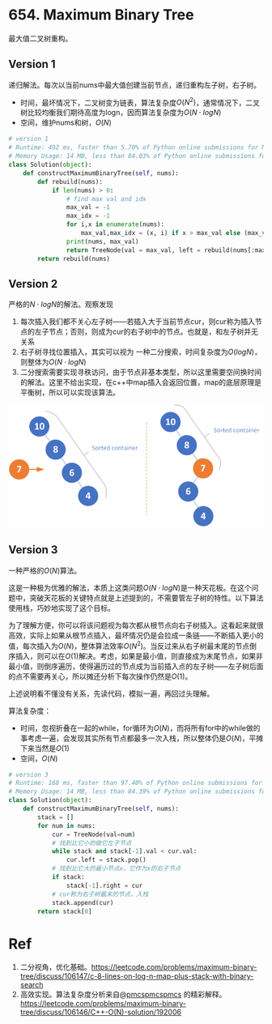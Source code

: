 # 654. Maximum Binary Tree

最大值二叉树重构。

## Version 1

递归解法。每次以当前nums中最大值创建当前节点，递归重构左子树，右子树。

- 时间，最坏情况下，二叉树变为链表，算法复杂度$O(N^2)$，通常情况下，二叉树比较均衡我们期待高度为logn，因而算法复杂度为$O(N\cdot logN)$
- 空间，维护nums和树，$O(N)$  

````python
# version 1
# Runtime: 492 ms, faster than 5.70% of Python online submissions for Maximum Binary Tree.
# Memory Usage: 14 MB, less than 84.03% of Python online submissions for Maximum Binary Tree.
class Solution(object):
    def constructMaximumBinaryTree(self, nums):
        def rebuild(nums):
            if len(nums) > 0:
                # find max val and idx
                max_val = -1
                max_idx = -1
                for i,x in enumerate(nums):
                    max_val,max_idx = (x, i) if x > max_val else (max_val, max_idx)
                print(nums, max_val)
                return TreeNode(val = max_val, left = rebuild(nums[:max_idx]), right = rebuild(nums[max_idx+1:]))
        return rebuild(nums)
````

## Version 2

严格的$N\cdot log N$的解法。观察发现

1. 每次插入我们都不关心左子树——若插入大于当前节点cur，则cur称为插入节点的左子节点；否则，则成为cur的右子树中的节点。也就是，和左子树并无关系
2. 右子树寻找位置插入，其实可以视为 一种二分搜索，时间复杂度为$O(logN)$，则整体为$O(N\cdot logN)$ 
3. 二分搜索需要实现寻秩访问，由于节点非基本类型，所以这里需要空间换时间的解法。这里不给出实现，在c++中map插入会返回位置，map的底层原理是平衡树，所以可以实现该算法。 

![](../assets/img/1514703802101-max_binary_tree-resized.png)

## Version 3

一种严格的$O(N)$算法。

这是一种极为优雅的解法，本质上这类问题$O(N\cdot logN)$是一种天花板。在这个问题中，突破天花板的关键特点就是上述提到的，不需要管左子树的特性。以下算法使用栈，巧妙地实现了这个目标。

为了理解方便，你可以将该问题视为每次都从根节点向右子树插入。这看起来就很高效，实际上如果从根节点插入，最坏情况仍是会拉成一条链——不断插入更小的值，每次插入为$O(N)$，整体算法效率$O(N^2)$。当反过来从右子树最末尾的节点倒序插入，则可以在$O(1)$解决。考虑，如果是最小值，则直接成为末尾节点，如果非最小值，则倒序遍历，使得遍历过的节点成为当前插入点的左子树——左子树后面的点不需要再关心，所以摊还分析下每次操作仍然是$O(1)$。

上述说明看不懂没有关系，先读代码，模拟一遍，再回过头理解。

算法复杂度：

- 时间，忽视折叠在一起的while，for循环为$O(N)$，而将所有for中的while做的事考虑一遍，会发现其实所有节点都最多一次入栈，所以整体仍是$O(N)$，平摊下来当然是$O(1)$
- 空间，$O(N)$

````PYTHON
# version 3
# Runtime: 168 ms, faster than 97.40% of Python online submissions for Maximum Binary Tree.
# Memory Usage: 14 MB, less than 84.39% of Python online submissions for Maximum Binary Tree.
class Solution(object):
    def constructMaximumBinaryTree(self, nums):
        stack = []
        for num in nums:
            cur = TreeNode(val=num)
            # 找到比它小的做它左子节点
            while stack and stack[-1].val < cur.val:
                cur.left = stack.pop()
            # 找到比它大的最小节点x，它作为x的右子节点
            if stack:
                stack[-1].right = cur
            # cur称为右子树最末的节点，入栈
            stack.append(cur)
        return stack[0]
````

# Ref

1. 二分视角，优化基础。https://leetcode.com/problems/maximum-binary-tree/discuss/106147/c-8-lines-on-log-n-map-plus-stack-with-binary-search
2. 高效实现。算法复杂度分析来自@[pmcspmcspmcs](https://leetcode.com/pmcspmcspmcs) 的精彩解释。https://leetcode.com/problems/maximum-binary-tree/discuss/106146/C++-O(N)-solution/192006